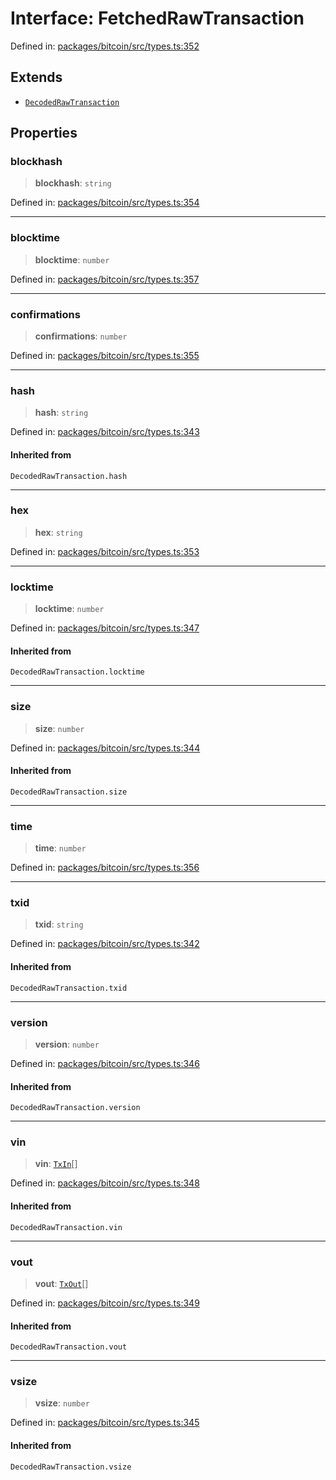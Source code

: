 # Interface: FetchedRawTransaction

Defined in: [packages/bitcoin/src/types.ts:352](https://github.com/dcdpr/did-btcr2-js/blob/c82bc5c69016e1146a0c52c6e6b21621f5abd6d4/packages/bitcoin/src/types.ts#L352)

## Extends

- [`DecodedRawTransaction`](../type-aliases/DecodedRawTransaction.md)

## Properties

### blockhash

> **blockhash**: `string`

Defined in: [packages/bitcoin/src/types.ts:354](https://github.com/dcdpr/did-btcr2-js/blob/c82bc5c69016e1146a0c52c6e6b21621f5abd6d4/packages/bitcoin/src/types.ts#L354)

***

### blocktime

> **blocktime**: `number`

Defined in: [packages/bitcoin/src/types.ts:357](https://github.com/dcdpr/did-btcr2-js/blob/c82bc5c69016e1146a0c52c6e6b21621f5abd6d4/packages/bitcoin/src/types.ts#L357)

***

### confirmations

> **confirmations**: `number`

Defined in: [packages/bitcoin/src/types.ts:355](https://github.com/dcdpr/did-btcr2-js/blob/c82bc5c69016e1146a0c52c6e6b21621f5abd6d4/packages/bitcoin/src/types.ts#L355)

***

### hash

> **hash**: `string`

Defined in: [packages/bitcoin/src/types.ts:343](https://github.com/dcdpr/did-btcr2-js/blob/c82bc5c69016e1146a0c52c6e6b21621f5abd6d4/packages/bitcoin/src/types.ts#L343)

#### Inherited from

`DecodedRawTransaction.hash`

***

### hex

> **hex**: `string`

Defined in: [packages/bitcoin/src/types.ts:353](https://github.com/dcdpr/did-btcr2-js/blob/c82bc5c69016e1146a0c52c6e6b21621f5abd6d4/packages/bitcoin/src/types.ts#L353)

***

### locktime

> **locktime**: `number`

Defined in: [packages/bitcoin/src/types.ts:347](https://github.com/dcdpr/did-btcr2-js/blob/c82bc5c69016e1146a0c52c6e6b21621f5abd6d4/packages/bitcoin/src/types.ts#L347)

#### Inherited from

`DecodedRawTransaction.locktime`

***

### size

> **size**: `number`

Defined in: [packages/bitcoin/src/types.ts:344](https://github.com/dcdpr/did-btcr2-js/blob/c82bc5c69016e1146a0c52c6e6b21621f5abd6d4/packages/bitcoin/src/types.ts#L344)

#### Inherited from

`DecodedRawTransaction.size`

***

### time

> **time**: `number`

Defined in: [packages/bitcoin/src/types.ts:356](https://github.com/dcdpr/did-btcr2-js/blob/c82bc5c69016e1146a0c52c6e6b21621f5abd6d4/packages/bitcoin/src/types.ts#L356)

***

### txid

> **txid**: `string`

Defined in: [packages/bitcoin/src/types.ts:342](https://github.com/dcdpr/did-btcr2-js/blob/c82bc5c69016e1146a0c52c6e6b21621f5abd6d4/packages/bitcoin/src/types.ts#L342)

#### Inherited from

`DecodedRawTransaction.txid`

***

### version

> **version**: `number`

Defined in: [packages/bitcoin/src/types.ts:346](https://github.com/dcdpr/did-btcr2-js/blob/c82bc5c69016e1146a0c52c6e6b21621f5abd6d4/packages/bitcoin/src/types.ts#L346)

#### Inherited from

`DecodedRawTransaction.version`

***

### vin

> **vin**: [`TxIn`](../type-aliases/TxIn.md)[]

Defined in: [packages/bitcoin/src/types.ts:348](https://github.com/dcdpr/did-btcr2-js/blob/c82bc5c69016e1146a0c52c6e6b21621f5abd6d4/packages/bitcoin/src/types.ts#L348)

#### Inherited from

`DecodedRawTransaction.vin`

***

### vout

> **vout**: [`TxOut`](../type-aliases/TxOut.md)[]

Defined in: [packages/bitcoin/src/types.ts:349](https://github.com/dcdpr/did-btcr2-js/blob/c82bc5c69016e1146a0c52c6e6b21621f5abd6d4/packages/bitcoin/src/types.ts#L349)

#### Inherited from

`DecodedRawTransaction.vout`

***

### vsize

> **vsize**: `number`

Defined in: [packages/bitcoin/src/types.ts:345](https://github.com/dcdpr/did-btcr2-js/blob/c82bc5c69016e1146a0c52c6e6b21621f5abd6d4/packages/bitcoin/src/types.ts#L345)

#### Inherited from

`DecodedRawTransaction.vsize`
